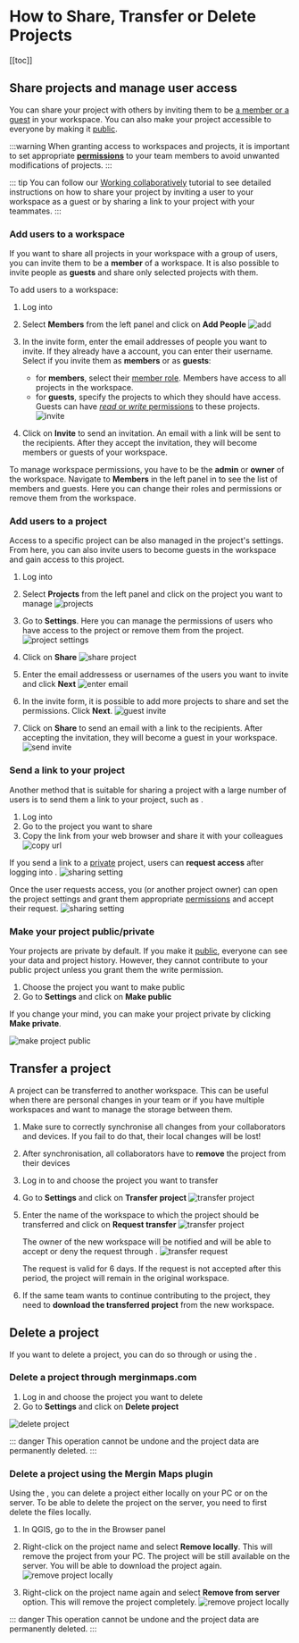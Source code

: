 # How to Share, Transfer or Delete Projects
[[toc]]

## Share projects and manage user access
You can share your <MainPlatformName /> project with others by inviting them to be [a member or a guest](./permissions/#workspace-members-and-guests) in your workspace. You can also make your <MainPlatformName /> project accessible to everyone by making it [public](#make-your-project-public-private).

:::warning
When granting access to workspaces and projects, it is important to set appropriate [**permissions**](./permissions/) to your team members to avoid unwanted modifications of projects.
:::

::: tip
You can follow our [Working collaboratively](../tutorials/working-collaboratively/) tutorial to see detailed instructions on how to share your project by inviting a user to your workspace as a guest or by sharing a link to your project with your teammates.
:::

### Add users to a workspace
If you want to share all projects in your workspace with a group of users, you can invite them to be a **member** of a workspace. It is also possible to invite people as **guests** and share only selected projects with them.

To add users to a workspace:
1. Log into <AppDomainNameLink />
2. Select **Members** from the left panel and click on **Add People**
   ![add](../tutorials/working-collaboratively/web-workspace-add.png)
3. In the invite form, enter the email addresses of people you want to invite. If they already have a <MainPlatformName /> account, you can enter their username.
   Select if you invite them as **members** or as **guests**:
   - for **members**, select their [member role](./permissions/#workspace-and-project-permissions). Members have access to all projects in the workspace.
   - for **guests**, specify the projects to which they should have access. Guests can have [*read* or *write* permissions](./permissions/#workspace-and-project-permissions) to these projects.
  ![invite](./workspace-members-guests.png)

4. Click on **Invite** to send an invitation. An email with a link will be sent to the recipients. After they accept the invitation, they will become members or guests of your workspace.

To manage workspace permissions, you have to be the **admin** or **owner** of the workspace. Navigate to **Members** in the left panel in <AppDomainNameLink /> to see the list of members and guests. Here you can change their roles and permissions or remove them from the workspace.

### Add users to a project
Access to a specific project can be also managed in the project's settings. From here, you can also invite users to become guests in the workspace and gain access to this project.

1. Log into <AppDomainNameLink />
2. Select **Projects** from the left panel and click on the project you want to manage
   ![projects](./web-projects.png)

3. Go to **Settings**. Here you can manage the permissions of users who have access to the project or remove them from the project.
   ![project settings](./project-settings.png)

4. Click on **Share**
   ![share project](./project-share.png)

5. Enter the email addressess or <MainPlatformName /> usernames of the users you want to invite and click **Next**
   ![enter email](./project-share-name.png)

4. In the invite form, it is possible to add more projects to share and set the permissions. Click **Next**.
   ![guest invite](./project-share-invite.png)

5. Click on **Share** to send an email with a link to the recipients. After accepting the invitation, they will become a guest in your workspace.
   ![send invite](./project-share-invite2.png)

### Send a link to your project
Another method that is suitable for sharing a project with a large number of users is to send them a link to your project, such as <MerginMapsProject id="sarah/Basic survey/tree" />.

1. Log into <AppDomainNameLink />
2. Go to the project you want to share
3. Copy the link from your web browser and share it with your colleagues
![copy url](../tutorials/working-collaboratively/mergin-web-copy-url.png)

If you send a link to a [private](#make-your-project-public-private) project, users can **request access** after logging into <AppDomainNameLink />.
![sharing setting](./project_sharing_send_request.png)

Once the user requests access, you (or another project owner) can open the project settings and grant them appropriate [permissions](./permissions/) and accept their request.
![sharing setting](./project_sharing_requests.png)

### Make your project public/private
Your projects are private by default. If you make it [public](./permissions/#public-and-private-projects), everyone can see your data and project history. However, they cannot contribute to your public project unless you grant them the write permission.

1. Choose the project you want to make public
2. Go to **Settings** and click on **Make public**

If you change your mind, you can make your project private by clicking **Make private**.

![make project public](./project-make-public.png)

## Transfer a project
A <MainPlatformName /> project can be transferred to another workspace. This can be useful when there are personal changes in your team or if you have multiple workspaces and want to manage the storage between them.

1. Make sure to correctly synchronise all changes from your collaborators and devices. If you fail to do that, their local changes will be lost!
2. After synchronisation, all collaborators have to **remove** the project from their devices
3. Log in to <AppDomainNameLink /> and choose the project you want to transfer
4. Go to **Settings** and click on **Transfer project**
   ![transfer project](./project-transfer.png)
5. Enter the name of the workspace to which the project should be transferred and click on **Request transfer**
   ![transfer project](./project-transfer2.png)
   
   The owner of the new workspace will be notified and will be able to accept or deny the request through <AppDomainNameLink />.
   ![transfer request](./project-transfer-request.png)
   
   The request is valid for 6 days. If the request is not accepted after this period, the project will remain in the original workspace.

6. If the same team wants to continue contributing to the project, they need to **download the transferred project** from the new workspace.

## Delete a project
If you want to delete a project, you can do so through <AppDomainNameLink /> or using the <QGISPluginName />.

### Delete a project through merginmaps.com

1. Log in <AppDomainNameLink /> and choose the project you want to delete
2. Go to **Settings** and click on **Delete project**

![delete project](./project-delete.png)

::: danger
This operation cannot be undone and the project data are permanently deleted.
:::

### Delete a project using the Mergin Maps plugin 
Using the <QGISPluginName />, you can delete a <MainPlatformName /> project either locally on your PC or on the <MainPlatformName /> server. To be able to delete the project on the server, you need to first delete the files locally.

1. In QGIS, go to the **<MainPlatformName />** in the Browser panel
2. Right-click on the project name and select **Remove locally**. This will remove the project from your PC. The project will be still available on the <MainPlatformName /> server. You will be able to download the project again.
   ![remove project locally](./plugin-project-delete.png)

3. Right-click on the project name again and select **Remove from server** option. This will remove the <MainPlatformName /> project completely. 
   ![remove project locally](./plugin-project-delete-from-server.png)

::: danger
This operation cannot be undone and the project data are permanently deleted.
:::
